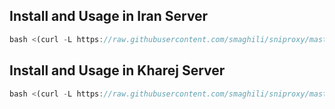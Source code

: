 
## Install and Usage in Iran Server
```javascript
bash <(curl -L https://raw.githubusercontent.com/smaghili/sniproxy/master/simpleinstall.sh)
```

## Install and Usage in Kharej Server
```javascript
bash <(curl -L https://raw.githubusercontent.com/smaghili/sniproxy/master/simpleinstall.sh)
```
